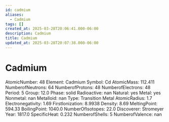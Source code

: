 ```yaml
---
id: cadmium
aliases:
  - Cadmium
tags: []
created_at: 2025-03-28T20:06:41.000-06:00
description: Cadmium
title: Cadmium
updated_at: 2025-03-28T20:07:38.000-06:00
---
```


# Cadmium

AtomicNumber: 48
Element: Cadmium
Symbol: Cd
AtomicMass: 112.411
NumberofNeutrons: 64
NumberofProtons: 48
NumberofElectrons: 48
Period: 5
Group: 12.0
Phase: solid
Radioactive: nan
Natural: yes
Metal: yes
Nonmetal: nan
Metalloid: nan
Type: Transition Metal
AtomicRadius: 1.7
Electronegativity: 1.69
FirstIonization: 8.9938
Density: 8.69
MeltingPoint: 594.33
BoilingPoint: 1040.0
NumberOfIsotopes: 22.0
Discoverer: Stromeyer
Year: 1817.0
SpecificHeat: 0.232
NumberofShells: 5
NumberofValence: nan
